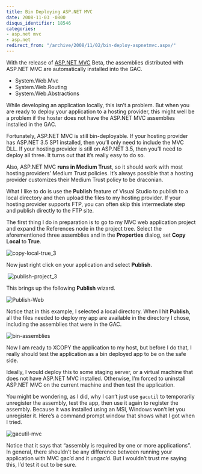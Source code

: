 ```yaml
---
title: Bin Deploying ASP.NET MVC
date: 2008-11-03 -0800
disqus_identifier: 18546
categories:
- asp.net mvc
- asp.net
redirect_from: "/archive/2008/11/02/bin-deploy-aspnetmvc.aspx/"
---
```


With the release of [ASP.NET
MVC](http://asp.net/mvc "ASP.NET MVC Website") Beta, the assemblies
distributed with ASP.NET MVC are automatically installed into the GAC.

-   System.Web.Mvc
-   System.Web.Routing
-   System.Web.Abstractions

While developing an application locally, this isn’t a problem. But when
you are ready to deploy your application to a hosting provider, this
might well be a problem if the hoster does not have the ASP.NET MVC
assemblies installed in the GAC.

Fortunately, ASP.NET MVC is still bin-deployable. If your hosting
provider has ASP.NET 3.5 SP1 installed, then you’ll only need to include
the MVC DLL. If your hosting provider is still on ASP.NET 3.5, then
you’ll need to deploy all three. It turns out that it’s really easy to
do so.

Also, ASP.NET MVC **runs in Medium Trust**, so it should work with most
hosting providers’ Medium Trust policies. It’s always possible that a
hosting provider customizes their Medium Trust policy to be draconian.

What I like to do is use the **Publish** feature of Visual Studio to
publish to a local directory and then upload the files to my hosting
provider. If your hosting provider supports FTP, you can often skip this
intermediate step and publish directly to the FTP site.

The first thing I do in preparation is to go to my MVC web application
project and expand the References node in the project tree. Select the
aforementioned three assemblies and in the **Properties** dialog, set
**Copy Local** to **True**.

![copy-local-true\_3](https://haacked.com/images/haacked_com/WindowsLiveWriter/BinDeployingASP.NETMVC_F744/copy-local-true_3_3.png "copy-local-true_3") 

Now just right click on your application and select **Publish**.

 ![publish-project\_3](https://haacked.com/images/haacked_com/WindowsLiveWriter/BinDeployingASP.NETMVC_F744/publish-project_3_3.png "publish-project_3")

This brings up the following **Publish** wizard.

![Publish-Web](https://haacked.com/images/haacked_com/WindowsLiveWriter/BinDeployingASP.NETMVC_F744/Publish-Web_3.png "Publish-Web")

Notice that in this example, I selected a local directory. When I hit
**Publish**, all the files needed to deploy my app are available in the
directory I chose, including the assemblies that were in the GAC.

![bin-assemblies](https://haacked.com/images/haacked_com/WindowsLiveWriter/BinDeployingASP.NETMVC_F744/bin-assemblies_3.png "bin-assemblies")

Now I am ready to XCOPY the application to my host, but before I do
that, I really should test the application as a bin deployed app to be
on the safe side.

Ideally, I would deploy this to some staging server, or a virtual
machine that does not have ASP.NET MVC installed. Otherwise, I’m forced
to uninstall ASP.NET MVC on the current machine and then test the
application.

You might be wondering, as I did, why I can’t just use `gacutil` to
temporarily unregister the assembly, test the app, then use it again to
register the assembly. Because it was installed using an MSI, Windows
won’t let you unregister it. Here’s a command prompt window that shows
what I got when I tried.

![gacutil-mvc](https://haacked.com/images/haacked_com/WindowsLiveWriter/BinDeployingASP.NETMVC_F744/gacutil-mvc_3.png "gacutil-mvc")

Notice that it says that “assembly is required by one or more
applications”. In general, there shouldn’t be any difference between
running your application with MVC gac’d and it ungac’d. But I wouldn’t
trust me saying this, I’d test it out to be sure.


